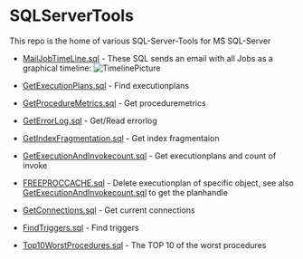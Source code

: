 # SQLServerTools
This repo is the home of various SQL-Server-Tools for MS SQL-Server

- [MailJobTimeLine.sql](../master/MailJobTimeLine.sql) - These SQL sends an email with all Jobs as a graphical timeline:
![TimelinePicture](https://github.com/Thomas-S-B/SQLServerTools/blob/master/Images/Timeline_sql.jpg) 

- [GetExecutionPlans.sql](../master/GetExecutionPlans.sql) - Find executionplans
- [GetProcedureMetrics.sql](../master/GetProcedureMetrics.sql) - Get proceduremetrics
- [GetErrorLog.sql](../master/GetErrorLog.sql) - Get/Read errorlog
- [GetIndexFragmentation.sql](../master/GetIndexFragmentation.sql) - Get index fragmentaion
- [GetExecutionAndInvokecount.sql](../master/GetExecutionAndInvokecount.sql) - Get executionplans and count of invoke
- [FREEPROCCACHE.sql](../master/FREEPROCCACHE.sql) - Delete executionplan of specific object, see also [GetExecutionAndInvokecount.sql](../master/GetExecutionAndInvokecount.sql) to get the planhandle
- [GetConnections.sql](../master/GetConnections.sql) - Get current connections
- [FindTriggers.sql](../master/FindTriggers.sql) - Find triggers
- [Top10WorstProcedures.sql](../master/Top10WorstProcedures.sql) - The TOP 10 of the worst procedures



